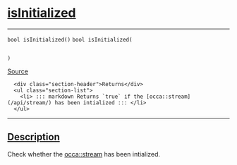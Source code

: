 
<h1 id="is-initialized">
 <a href="#/api/stream/isInitialized" class="anchor">
   <span>isInitialized</span>
  </a>
</h1>

<div class="signature">

<hr>

  <div class="definition-container">
    <div class="definition">
      <code class="desktop-only"><span class="token keyword">bool</span> isInitialized()</code>
      <code class="mobile-only"><span class="token keyword">bool</span> isInitialized(
    
)</code>
      <div class="flex-spacing"></div>
      <a href="https://github.com/libocca/occa/blob/6d155d0c/include/occa/core/stream.hpp#L59" target="_blank">Source</a>
    </div>
    <div class="description">

      <div class="section-header">Returns</div>
      <ul class="section-list">
        <li> ::: markdown Returns `true` if the [occa::stream](/api/stream/) has been intialized ::: </li>
      </ul>
</div>
  </div>

  <hr>
</div>


<h2 id="description">
 <a href="#/api/stream/isInitialized?id=description" class="anchor">
   <span>Description</span>
  </a>
</h2>

Check whether the [occa::stream](/api/stream/) has been intialized.
